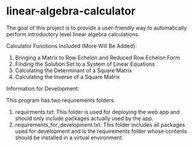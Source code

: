 # linear-algebra-calculator

The goal of this project is to provide a user-friendly way to automatically
perform introductory level linear algebra calculations.

Calculator Functions Included (More Will Be Added):

1. Bringing a Matrix to Row Echelon and Reduced Row Echelon Form
2. Finding the Solution Set to a System of Linear Equations
3. Calculating the Determinant of a Square Matrix
4. Calculating the Inverse of a Square Matrix

Information for Development:

This program has two requirements folders.

1. requirments.txt: This folder is used for deploying the web app and should
    only include packages actually used by the app.
2. requirements_for_development.txt: This folder includes all packages used for
    development and is the requirements folder whose contents should be
    installed in a virtual environment.
